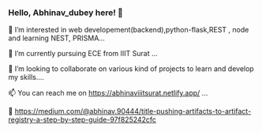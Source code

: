 ### Hello, Abhinav_dubey here! 👋


👀 I’m interested in web developement(backend),python-flask,REST , node and learning NEST, PRISMA...

🌱 I’m currently pursuing ECE from IIIT Surat ...

👯 I’m looking to collaborate on various kind of projects to learn and develop my skills....

📫 You can reach me on https://abhinaviiitsurat.netlify.app/ ...

📝 https://medium.com/@abhinav.90444/title-pushing-artifacts-to-artifact-registry-a-step-by-step-guide-97f825242cfc

<!-- 
**ramanabhinav7/ramanabhinav7** is a ✨ _special_ ✨ repository because its `README.md` (this file) appears on your GitHub profile.

Here are some ideas to get you started:

- 🔭 I’m currently working on ...
- 🌱 I’m currently learning rect.
- 👯 I’m looking to collaborate on github.
- 🤔 I’m looking for help with ...
- 💬 Ask me about ...
- 📫 How to reach me: on twiter @akduey7
- 😄 Pronouns:He/is
- ⚡ Fun fact:I not good at jocking but always try to make joke same thing with singing 🙂🙂. -->

